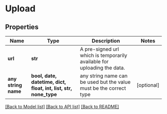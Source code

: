 # Upload


## Properties
Name | Type | Description | Notes
------------ | ------------- | ------------- | -------------
**url** | **str** | A pre-signed url which is temporarily available for uploading the data. | 
**any string name** | **bool, date, datetime, dict, float, int, list, str, none_type** | any string name can be used but the value must be the correct type | [optional]

[[Back to Model list]](../README.md#documentation-for-models) [[Back to API list]](../README.md#documentation-for-api-endpoints) [[Back to README]](../README.md)


